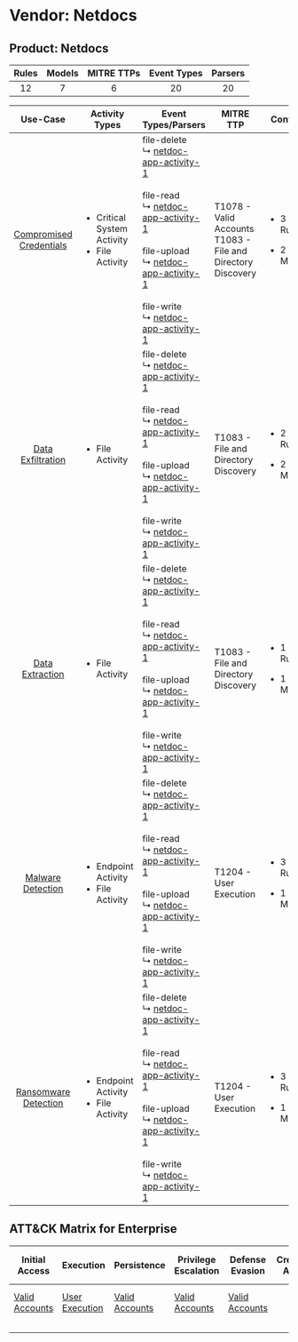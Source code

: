 Vendor: Netdocs
===============
Product: Netdocs
----------------
| Rules | Models | MITRE TTPs | Event Types | Parsers |
|:-----:|:------:|:----------:|:-----------:|:-------:|
|  12   |   7    |     6      |     20      |   20    |

|                                 Use-Case                                  | Activity Types                                                   | Event Types/Parsers                                                                                                                                                                                                                                                                                                                                                                                           | MITRE TTP                                                          | Content                                             |
|:-------------------------------------------------------------------------:| ---------------------------------------------------------------- | ------------------------------------------------------------------------------------------------------------------------------------------------------------------------------------------------------------------------------------------------------------------------------------------------------------------------------------------------------------------------------------------------------------- | ------------------------------------------------------------------ | --------------------------------------------------- |
| [Compromised Credentials](../UseCases/usecase_compromised_credentials.md) | <ul><li>Critical System Activity</li><li>File Activity</li></ul> |  file-delete<br> ↳ [netdoc-app-activity-1](../Parsers/parserContent_netdoc-app-activity-1.md)<br><br> file-read<br> ↳ [netdoc-app-activity-1](../Parsers/parserContent_netdoc-app-activity-1.md)<br><br> file-upload<br> ↳ [netdoc-app-activity-1](../Parsers/parserContent_netdoc-app-activity-1.md)<br><br> file-write<br> ↳ [netdoc-app-activity-1](../Parsers/parserContent_netdoc-app-activity-1.md)<br> | T1078 - Valid Accounts<br>T1083 - File and Directory Discovery<br> | <ul><li>3 Rules</li></ul><ul><li>2 Models</li></ul> |
|       [Data Exfiltration](../UseCases/usecase_data_exfiltration.md)       | <ul><li>File Activity</li></ul>                                  |  file-delete<br> ↳ [netdoc-app-activity-1](../Parsers/parserContent_netdoc-app-activity-1.md)<br><br> file-read<br> ↳ [netdoc-app-activity-1](../Parsers/parserContent_netdoc-app-activity-1.md)<br><br> file-upload<br> ↳ [netdoc-app-activity-1](../Parsers/parserContent_netdoc-app-activity-1.md)<br><br> file-write<br> ↳ [netdoc-app-activity-1](../Parsers/parserContent_netdoc-app-activity-1.md)<br> | T1083 - File and Directory Discovery<br>                           | <ul><li>2 Rules</li></ul><ul><li>2 Models</li></ul> |
|         [Data Extraction](../UseCases/usecase_data_extraction.md)         | <ul><li>File Activity</li></ul>                                  |  file-delete<br> ↳ [netdoc-app-activity-1](../Parsers/parserContent_netdoc-app-activity-1.md)<br><br> file-read<br> ↳ [netdoc-app-activity-1](../Parsers/parserContent_netdoc-app-activity-1.md)<br><br> file-upload<br> ↳ [netdoc-app-activity-1](../Parsers/parserContent_netdoc-app-activity-1.md)<br><br> file-write<br> ↳ [netdoc-app-activity-1](../Parsers/parserContent_netdoc-app-activity-1.md)<br> | T1083 - File and Directory Discovery<br>                           | <ul><li>1 Rules</li></ul><ul><li>1 Models</li></ul> |
|       [Malware Detection](../UseCases/usecase_malware_detection.md)       | <ul><li>Endpoint Activity</li><li>File Activity</li></ul>        |  file-delete<br> ↳ [netdoc-app-activity-1](../Parsers/parserContent_netdoc-app-activity-1.md)<br><br> file-read<br> ↳ [netdoc-app-activity-1](../Parsers/parserContent_netdoc-app-activity-1.md)<br><br> file-upload<br> ↳ [netdoc-app-activity-1](../Parsers/parserContent_netdoc-app-activity-1.md)<br><br> file-write<br> ↳ [netdoc-app-activity-1](../Parsers/parserContent_netdoc-app-activity-1.md)<br> | T1204 - User Execution<br>                                         | <ul><li>3 Rules</li></ul><ul><li>1 Models</li></ul> |
|    [Ransomware Detection](../UseCases/usecase_ransomware_detection.md)    | <ul><li>Endpoint Activity</li><li>File Activity</li></ul>        |  file-delete<br> ↳ [netdoc-app-activity-1](../Parsers/parserContent_netdoc-app-activity-1.md)<br><br> file-read<br> ↳ [netdoc-app-activity-1](../Parsers/parserContent_netdoc-app-activity-1.md)<br><br> file-upload<br> ↳ [netdoc-app-activity-1](../Parsers/parserContent_netdoc-app-activity-1.md)<br><br> file-write<br> ↳ [netdoc-app-activity-1](../Parsers/parserContent_netdoc-app-activity-1.md)<br> | T1204 - User Execution<br>                                         | <ul><li>3 Rules</li></ul><ul><li>1 Models</li></ul> |

ATT&CK Matrix for Enterprise
----------------------------
| Initial Access                                                      | Execution                                                           | Persistence                                                         | Privilege Escalation                                                | Defense Evasion                                                     | Credential Access | Discovery                                                                         | Lateral Movement | Collection | Command and Control | Exfiltration | Impact |
| ------------------------------------------------------------------- | ------------------------------------------------------------------- | ------------------------------------------------------------------- | ------------------------------------------------------------------- | ------------------------------------------------------------------- | ----------------- | --------------------------------------------------------------------------------- | ---------------- | ---------- | ------------------- | ------------ | ------ |
| [Valid Accounts](https://attack.mitre.org/techniques/T1078)<br><br> | [User Execution](https://attack.mitre.org/techniques/T1204)<br><br> | [Valid Accounts](https://attack.mitre.org/techniques/T1078)<br><br> | [Valid Accounts](https://attack.mitre.org/techniques/T1078)<br><br> | [Valid Accounts](https://attack.mitre.org/techniques/T1078)<br><br> |                   | [File and Directory Discovery](https://attack.mitre.org/techniques/T1083)<br><br> |                  |            |                     |              |        |